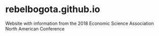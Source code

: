 # rebelbogota.github.io
Website with information from the 2018 Economic Science Association North American Conference 
